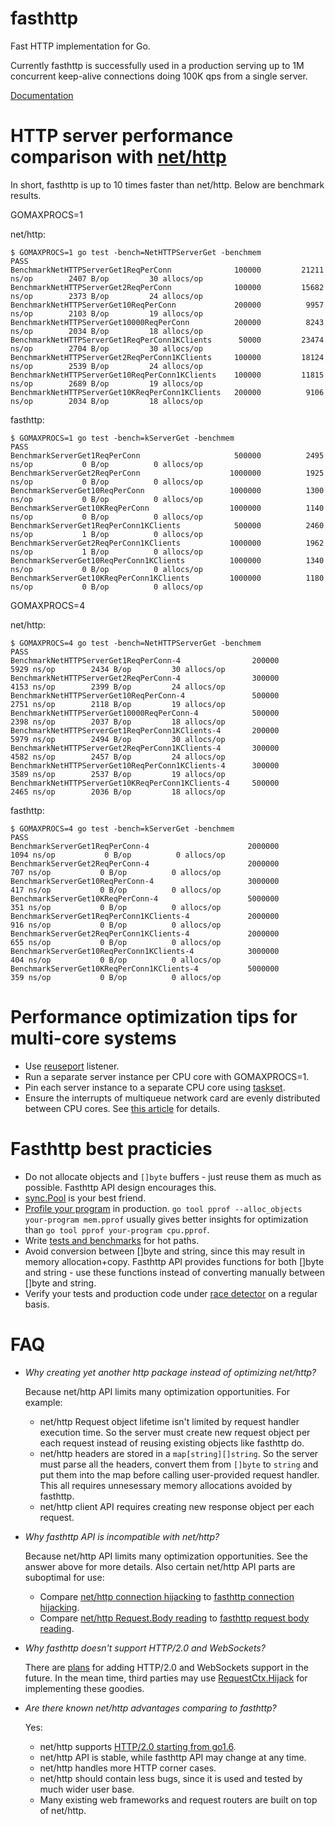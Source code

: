# fasthttp
Fast HTTP implementation for Go.

Currently fasthttp is successfully used in a production serving up to 1M
concurrent keep-alive connections doing 100K qps from a single server.

[Documentation](https://godoc.org/github.com/valyala/fasthttp)

# HTTP server performance comparison with [net/http](https://golang.org/pkg/net/http/)

In short, fasthttp is up to 10 times faster than net/http. Below are benchmark results.

GOMAXPROCS=1

net/http:
```
$ GOMAXPROCS=1 go test -bench=NetHTTPServerGet -benchmem
PASS
BenchmarkNetHTTPServerGet1ReqPerConn           	  100000	     21211 ns/op	    2407 B/op	      30 allocs/op
BenchmarkNetHTTPServerGet2ReqPerConn           	  100000	     15682 ns/op	    2373 B/op	      24 allocs/op
BenchmarkNetHTTPServerGet10ReqPerConn          	  200000	      9957 ns/op	    2103 B/op	      19 allocs/op
BenchmarkNetHTTPServerGet10000ReqPerConn       	  200000	      8243 ns/op	    2034 B/op	      18 allocs/op
BenchmarkNetHTTPServerGet1ReqPerConn1KClients  	   50000	     23474 ns/op	    2704 B/op	      30 allocs/op
BenchmarkNetHTTPServerGet2ReqPerConn1KClients  	  100000	     18124 ns/op	    2539 B/op	      24 allocs/op
BenchmarkNetHTTPServerGet10ReqPerConn1KClients 	  100000	     11815 ns/op	    2689 B/op	      19 allocs/op
BenchmarkNetHTTPServerGet10KReqPerConn1KClients	  200000	      9106 ns/op	    2034 B/op	      18 allocs/op
```

fasthttp:
```
$ GOMAXPROCS=1 go test -bench=kServerGet -benchmem
PASS
BenchmarkServerGet1ReqPerConn                  	  500000	      2495 ns/op	       0 B/op	       0 allocs/op
BenchmarkServerGet2ReqPerConn                  	 1000000	      1925 ns/op	       0 B/op	       0 allocs/op
BenchmarkServerGet10ReqPerConn                 	 1000000	      1300 ns/op	       0 B/op	       0 allocs/op
BenchmarkServerGet10KReqPerConn                	 1000000	      1140 ns/op	       0 B/op	       0 allocs/op
BenchmarkServerGet1ReqPerConn1KClients         	  500000	      2460 ns/op	       1 B/op	       0 allocs/op
BenchmarkServerGet2ReqPerConn1KClients         	 1000000	      1962 ns/op	       1 B/op	       0 allocs/op
BenchmarkServerGet10ReqPerConn1KClients        	 1000000	      1340 ns/op	       0 B/op	       0 allocs/op
BenchmarkServerGet10KReqPerConn1KClients       	 1000000	      1180 ns/op	       0 B/op	       0 allocs/op
```

GOMAXPROCS=4

net/http:
```
$ GOMAXPROCS=4 go test -bench=NetHTTPServerGet -benchmem
PASS
BenchmarkNetHTTPServerGet1ReqPerConn-4           	  200000	      5929 ns/op	    2434 B/op	      30 allocs/op
BenchmarkNetHTTPServerGet2ReqPerConn-4           	  300000	      4153 ns/op	    2399 B/op	      24 allocs/op
BenchmarkNetHTTPServerGet10ReqPerConn-4          	  500000	      2751 ns/op	    2118 B/op	      19 allocs/op
BenchmarkNetHTTPServerGet10000ReqPerConn-4       	  500000	      2398 ns/op	    2037 B/op	      18 allocs/op
BenchmarkNetHTTPServerGet1ReqPerConn1KClients-4  	  200000	      5979 ns/op	    2494 B/op	      30 allocs/op
BenchmarkNetHTTPServerGet2ReqPerConn1KClients-4  	  300000	      4582 ns/op	    2457 B/op	      24 allocs/op
BenchmarkNetHTTPServerGet10ReqPerConn1KClients-4 	  300000	      3589 ns/op	    2537 B/op	      19 allocs/op
BenchmarkNetHTTPServerGet10KReqPerConn1KClients-4	  500000	      2465 ns/op	    2036 B/op	      18 allocs/op
```

fasthttp:
```
$ GOMAXPROCS=4 go test -bench=kServerGet -benchmem
PASS
BenchmarkServerGet1ReqPerConn-4                  	 2000000	      1094 ns/op	       0 B/op	       0 allocs/op
BenchmarkServerGet2ReqPerConn-4                  	 2000000	       707 ns/op	       0 B/op	       0 allocs/op
BenchmarkServerGet10ReqPerConn-4                 	 3000000	       417 ns/op	       0 B/op	       0 allocs/op
BenchmarkServerGet10KReqPerConn-4                	 5000000	       351 ns/op	       0 B/op	       0 allocs/op
BenchmarkServerGet1ReqPerConn1KClients-4         	 2000000	       916 ns/op	       0 B/op	       0 allocs/op
BenchmarkServerGet2ReqPerConn1KClients-4         	 2000000	       655 ns/op	       0 B/op	       0 allocs/op
BenchmarkServerGet10ReqPerConn1KClients-4        	 3000000	       404 ns/op	       0 B/op	       0 allocs/op
BenchmarkServerGet10KReqPerConn1KClients-4       	 5000000	       359 ns/op	       0 B/op	       0 allocs/op
```

# Performance optimization tips for multi-core systems

* Use [reuseport](https://godoc.org/github.com/valyala/fasthttp/reuseport) listener.
* Run a separate server instance per CPU core with GOMAXPROCS=1.
* Pin each server instance to a separate CPU core using [taskset](http://linux.die.net/man/1/taskset).
* Ensure the interrupts of multiqueue network card are evenly distributed between CPU cores.
  See [this article](https://blog.cloudflare.com/how-to-achieve-low-latency/) for details.


# Fasthttp best practicies

* Do not allocate objects and `[]byte` buffers - just reuse them as much
  as possible. Fasthttp API design encourages this.
* [sync.Pool](https://golang.org/pkg/sync/#Pool) is your best friend.
* [Profile your program](http://blog.golang.org/profiling-go-programs)
  in production.
  `go tool pprof --alloc_objects your-program mem.pprof` usually gives better
  insights for optimization than `go tool pprof your-program cpu.pprof`.
* Write [tests and benchmarks](https://golang.org/pkg/testing/) for hot paths.
* Avoid conversion between []byte and string, since this may result in memory
  allocation+copy. Fasthttp API provides functions for both []byte and string -
  use these functions instead of converting manually between []byte and string.
* Verify your tests and production code under
  [race detector](https://golang.org/doc/articles/race_detector.html) on a regular basis.


# FAQ

* *Why creating yet another http package instead of optimizing net/http?*

  Because net/http API limits many optimization opportunities.
  For example:
  * net/http Request object lifetime isn't limited by request handler execution
    time. So the server must create new request object per each request instead
    of reusing existing objects like fasthttp do.
  * net/http headers are stored in a `map[string][]string`. So the server
    must parse all the headers, convert them from `[]byte` to `string` and put
    them into the map before calling user-provided request handler.
    This all requires unnesessary memory allocations avoided by fasthttp.
  * net/http client API requires creating new response object per each request.

* *Why fasthttp API is incompatible with net/http?*

  Because net/http API limits many optimization opportunities. See the answer
  above for more details. Also certain net/http API parts are suboptimal
  for use:
  * Compare [net/http connection hijacking](https://golang.org/pkg/net/http/#Hijacker)
    to [fasthttp connection hijacking](https://godoc.org/github.com/valyala/fasthttp#RequestCtx.Hijack).
  * Compare [net/http Request.Body reading](https://golang.org/pkg/net/http/#Request)
    to [fasthttp request body reading](https://godoc.org/github.com/valyala/fasthttp#RequestCtx.PostBody).

* *Why fasthttp doesn't support HTTP/2.0 and WebSockets?*

  There are [plans](TODO) for adding HTTP/2.0 and WebSockets support
  in the future.
  In the mean time, third parties may use [RequestCtx.Hijack](https://godoc.org/github.com/valyala/fasthttp#RequestCtx.Hijack)
  for implementing these goodies.

* *Are there known net/http advantages comparing to fasthttp?*

  Yes:
  * net/http supports [HTTP/2.0 starting from go1.6](https://http2.golang.org/).
  * net/http API is stable, while fasthttp API may change at any time.
  * net/http handles more HTTP corner cases.
  * net/http should contain less bugs, since it is used and tested by much
    wider user base.
  * Many existing web frameworks and request routers are built on top
    of net/http.
